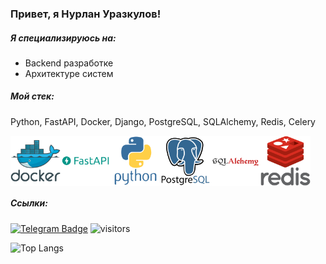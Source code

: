 ### Привет, я Нурлан Уразкулов!

##### Я специализируюсь на:
- Backend разработке
- Архитектуре систем



##### Мой стек: 
Python, FastAPI, Docker, Django, PostgreSQL, SQLAlchemy, Redis, Celery
<div style="display: flex; align-items:center;">
  <img src="https://github.com/devicons/devicon/blob/master/icons/docker/docker-original-wordmark.svg" title="Docker" alt="Docker" width="80" height="80"/>
  <img src="https://github.com/devicons/devicon/blob/master/icons/fastapi/fastapi-original-wordmark.svg" title="FastAPI" alt="FastAPI" width="80" height="80"/>
  <img src="https://github.com/devicons/devicon/blob/master/icons/python/python-original-wordmark.svg" title="Python" alt="Python" width="80" height="80"/>
  <img src="https://github.com/devicons/devicon/blob/master/icons/postgresql/postgresql-original-wordmark.svg"  title="PostgreSQL" alt="PostgreSQL" width="80" height="80"/>
  <img src="https://github.com/devicons/devicon/blob/master/icons/sqlalchemy/sqlalchemy-original-wordmark.svg" title="SQLAlchemy" alt="SQLAlchemy" width="80" height="80"/>
  <img src="https://github.com/devicons/devicon/blob/master/icons/redis/redis-original-wordmark.svg" title="Redis" alt="Redis" width="80" height="80"/>
</div>

##### Ссылки:

[![Telegram Badge](https://img.shields.io/badge/-@sxmrxk-26A5E4?style=flat-square&logo=Telegram&logoColor=white&link=https://t.me/sxmrxk)](https://t.me/sxmrxk)
![visitors](https://visitor-badge.laobi.icu/badge?page_id=sumrak10)

![Top Langs](https://github-readme-stats.vercel.app/api/top-langs/?username=sumrak10&layout=compact&exclude_repo=task-python,ServicesLog,SmrkMusic,CuteAndCut,rpg-tg-bot,smrkrp-tower,BlockChain,SI-Messenger,FastHelp,FastHelp-backend,AE_bot,TermitProject,FractalsProject,SpiralProject,RolePlayBot,MusicSchool,MusicSchoolbackend,PlantPlanet,TheWithcer,Django)


